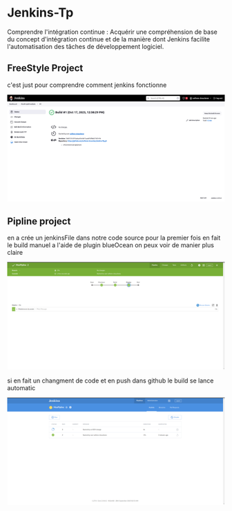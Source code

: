 # Jenkins-Tp

Comprendre l'intégration continue : Acquérir une compréhension de base du concept d'intégration continue et de la manière dont Jenkins facilite l'automatisation des tâches de développement logiciel.

## FreeStyle Project

c'est just pour comprendre comment jenkins fonctionne

![images!](images/freestyleProject.png)

## Pipline project

en a crée un jenkinsFile dans notre code source pour la premier fois en fait le build manuel a l'aide de plugin blueOcean on peux voir de manier plus claire

![images!](/images/pipline.png)

si en fait un changment de code et en push dans github le build se lance automatic

![images!](/images/PiplineChanges.png)
